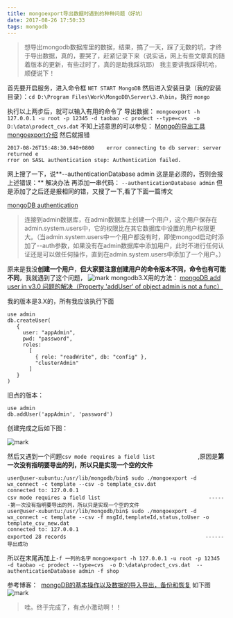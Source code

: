 ```yaml
---
title: mongoexport导出数据时遇到的种种问题（好坑）
date: 2017-08-26 17:50:33
tags: mongodb
---
```


>想导出mongodb数据库里的数据，结果，搞了一天，踩了无数的坑，才终于导出数据，真的，要哭了，赶紧记录下来（说实话，网上有些文章真的随着版本的更新，有些过时了，真的是助我踩坑耶）
我主要讲我踩得坑哈，顺便说下！

首先要开启服务，进入命令框
`NET START MongoDB`
然后进入安装目录（我的安装目录）：`cd D:\Program Files\Work\MongoDB\Server\3.4\bin`，执行
`mongo`

执行以上两步后，就可以输入有用的命令了
导出数据：
`mongoexport -h 127.0.0.1 -u root -p
 12345 -d taobao -c prodect --type=cvs  -o D:\data\prodect_cvs.dat`
不知上述意思的可以参见： [Mongo的导出工具mongoexport介绍](http://www.cnblogs.com/limingluzhu/p/4323146.html)
然后就报错
```
2017-08-26T15:48:30.940+0800    error connecting to db server: server returned e
rror on SASL authentication step: Authentication failed.
```
网上搜了一下，说**--authenticationDatabase admin   这是是必须的，否则会报上述错误：**
解决办法
再添加一串代码： `--authenticationDatabase admin`
但是添加了之后还是报相同的错，又搜了一下,看了下面一篇博文

[mongoDB authentication](http://blog.csdn.net/allen_jinjie/article/details/9235073)

>连接到admin数据库，在admin数据库上创建一个用户，这个用户保存在admin.system.users中，它的权限比在其它数据库中设置的用户权限更大。（当admin.system.users中一个用户都没有时，即使mongod启动时添加了--auth参数，如果没有在admin数据库中添加用户，此时不进行任何认证还是可以做任何操作，直到在admin.system.users中添加了一个用户。）

原来是我没**创建一个用户**，**但大家要注意创建用户的命令版本不同，命令也有可能不同**，我就遇到了这个问题，
![mark](http://upload-images.jianshu.io/upload_images/4340772-89217a2bec8657c5.png?imageMogr2/auto-orient/strip%7CimageView2/2/w/1240)
mongodb3.X用的方法： [mongoDB add user in v3.0 问题的解决（Property 'addUser' of object admin is not a func）](http://blog.csdn.net/unixpro/article/details/47302855)


我的版本是3.X的，所有我应该执行下面

```
use admin
db.createUser(
   {
     user: "appAdmin",
     pwd: "password",
     roles:
       [
         { role: "readWrite", db: "config" },
         "clusterAdmin"
       ]
   }
)
```
旧点的版本：
```
use admin
db.addUser('appAdmin', 'password') 
```
创建完成之后如下图：

![mark](http://upload-images.jianshu.io/upload_images/4340772-a20c1dedae69628b.png?imageMogr2/auto-orient/strip%7CimageView2/2/w/1240)


然后又遇到一个问题`csv mode requires a field list　　　　　　　　`
,原因是**第一次没有指明要导出的列，所以只是实现一个空的文件**

```
user@user-xubuntu:/usr/lib/mongodb/bin$ sudo ./mongoexport -d wx_connect -c template --csv -o template_csv.dat  
connected to: 127.0.0.1  
csv mode requires a field list　　　　　　　　　　　　　　　　　　　　　------第一次没有指明要导出的列，所以只是实现一个空的文件  
user@user-xubuntu:/usr/lib/mongodb/bin$ sudo ./mongoexport -d wx_connect -c template --csv -f msgId,templateId,status,toUser -o template_csv_new.dat  
connected to: 127.0.0.1  
exported 28 records　　　　　　　　　　　　　　　　　　　　　　　　　　　------导出成功  

```
所以在末尾再加上`-f 一列的名字`
`mongoexport -h 127.0.0.1 -u root -p
 12345 -d taobao -c prodect --type=cvs  -o D:\data\prodect_cvs.dat  --authenticationDatabase admin -f shop`

参考博客：  [mongoDB的基本操作以及数据的导入导出，备份和恢复](http://blog.csdn.net/a25115/article/details/40862293)
如下图
![mark](http://upload-images.jianshu.io/upload_images/4340772-c9b2aac5e519d019.png?imageMogr2/auto-orient/strip%7CimageView2/2/w/1240)




>哇。终于完成了，有点小激动啊！！
